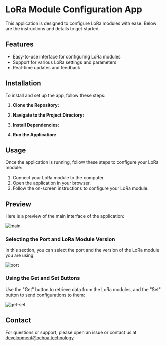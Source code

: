 # LoRa Module Configuration App

This application is designed to configure LoRa modules with ease. Below are the instructions and details to get started.

## Features
- Easy-to-use interface for configuring LoRa modules
- Support for various LoRa settings and parameters
- Real-time updates and feedback
## Installation

To install and set up the app, follow these steps:

1. **Clone the Repository:**


2. **Navigate to the Project Directory:**


3. **Install Dependencies:**


4. **Run the Application:**

## Usage

Once the application is running, follow these steps to configure your LoRa module:

1. Connect your LoRa module to the computer.
2. Open the application in your browser.
3. Follow the on-screen instructions to configure your LoRa module.

## Preview

Here is a preview of the main interface of the application:

![main](https://github.com/Kechuuu/EBYTE-NAS/assets/117384007/9de86482-bc48-4058-a702-e1f61cd3596c)

### Selecting the Port and LoRa Module Version

In this section, you can select the port and the version of the LoRa module you are using:

![port](https://github.com/Kechuuu/EBYTE-NAS/assets/117384007/684fcc6c-c92d-456a-b687-3a51696c78c1)

### Using the Get and Set Buttons

Use the "Get" button to retrieve data from the LoRa modules, and the "Set" button to send configurations to them:

![get-set](https://github.com/Kechuuu/EBYTE-NAS/assets/117384007/247a40f1-fb56-4852-90e1-b727018d0cda)

## Contact

For questions or support, please open an issue or contact us at development@ochoa.technology

